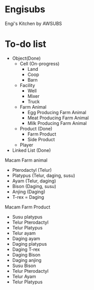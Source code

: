 # Engisubs
Engi's Kitchen by AWSUBS 

# To-do list
- Object(Done)
	-	Cell (On-progress)
		-	Land
		-	Coop
		-	Barn
	- Facility
		- Well
		- Mixer
		- Truck
	- Farm Animal
		- Egg Producing Farm Animal
		- Meat Producing Farm Animal
		- Milk Producing Farm Animal
	- Product (Done)
		- Farm Product
		- Side Product
	- Player
- Linked List (Done)

Macam Farm animal
- Pterodactyl (Telur)
- Platypus (Telur, daging, susu)
- Ayam (Telur, daging)
- Bison  (Daging, susu)
- Anjing (Daging)
- T-rex = Daging

Macam Farm Product
- Susu platypus
- Telur Pterodactyl
- Telur Platypus
- Telur ayam
- Daging ayam
- Daging platypus
- Daging T-rex
- Daging Bison
- Daging anjing
- Susu Bison
- Telur Pterodactyl
- Telur Ayam
- Telur Platypus